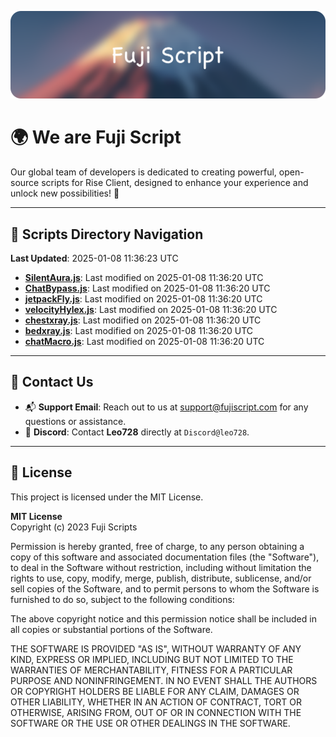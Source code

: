 ![Banner](.github/b.webp)

# 🌍 **We are Fuji Script**

Our global team of developers is dedicated to creating powerful, open-source scripts for Rise Client, designed to enhance your experience and unlock new possibilities! 🌟

---
<!-- SCRIPTS_NAVIGATION_START -->
## 📂 **Scripts Directory Navigation**

**Last Updated**: 2025-01-08 11:36:23 UTC

- **[SilentAura.js](scripts/SilentAura.js)**: Last modified on 2025-01-08 11:36:20 UTC
- **[ChatBypass.js](scripts/ChatBypass.js)**: Last modified on 2025-01-08 11:36:20 UTC
- **[jetpackFly.js](scripts/jetpackFly.js)**: Last modified on 2025-01-08 11:36:20 UTC
- **[velocityHylex.js](scripts/velocityHylex.js)**: Last modified on 2025-01-08 11:36:20 UTC
- **[chestxray.js](scripts/chestxray.js)**: Last modified on 2025-01-08 11:36:20 UTC
- **[bedxray.js](scripts/bedxray.js)**: Last modified on 2025-01-08 11:36:20 UTC
- **[chatMacro.js](scripts/chatMacro.js)**: Last modified on 2025-01-08 11:36:20 UTC

<!-- SCRIPTS_NAVIGATION_END -->

---

## 💬 **Contact Us**  
- 📬 **Support Email**: Reach out to us at [support@fujiscript.com](mailto:support@fujiscript.com) for any questions or assistance.  
- 💬 **Discord**: Contact **Leo728** directly at `Discord@leo728`.

---

## 📜 **License**

This project is licensed under the MIT License.  

**MIT License**  
Copyright (c) 2023 Fuji Scripts  

Permission is hereby granted, free of charge, to any person obtaining a copy of this software and associated documentation files (the "Software"), to deal in the Software without restriction, including without limitation the rights to use, copy, modify, merge, publish, distribute, sublicense, and/or sell copies of the Software, and to permit persons to whom the Software is furnished to do so, subject to the following conditions:  

The above copyright notice and this permission notice shall be included in all copies or substantial portions of the Software.  

THE SOFTWARE IS PROVIDED "AS IS", WITHOUT WARRANTY OF ANY KIND, EXPRESS OR IMPLIED, INCLUDING BUT NOT LIMITED TO THE WARRANTIES OF MERCHANTABILITY, FITNESS FOR A PARTICULAR PURPOSE AND NONINFRINGEMENT. IN NO EVENT SHALL THE AUTHORS OR COPYRIGHT HOLDERS BE LIABLE FOR ANY CLAIM, DAMAGES OR OTHER LIABILITY, WHETHER IN AN ACTION OF CONTRACT, TORT OR OTHERWISE, ARISING FROM, OUT OF OR IN CONNECTION WITH THE SOFTWARE OR THE USE OR OTHER DEALINGS IN THE SOFTWARE.  
